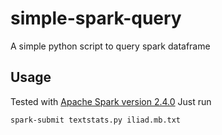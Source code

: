 # simple-spark-query
A simple python script to query spark dataframe

## Usage
Tested with [Apache Spark version 2.4.0](https://spark.apache.org/)
Just run
```
spark-submit textstats.py iliad.mb.txt
```
